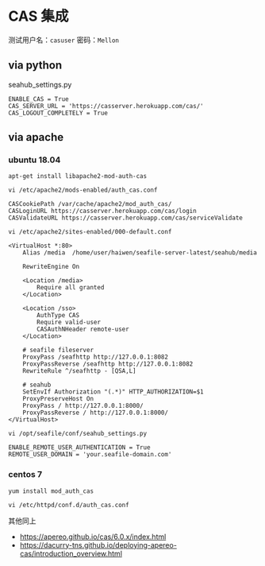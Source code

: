 # CAS 集成

测试用户名：`casuser`
密码：`Mellon`

## via python

seahub_settings.py

```
ENABLE_CAS = True
CAS_SERVER_URL = 'https://casserver.herokuapp.com/cas/'
CAS_LOGOUT_COMPLETELY = True
```

## via apache

### ubuntu 18.04

```
apt-get install libapache2-mod-auth-cas
```

```
vi /etc/apache2/mods-enabled/auth_cas.conf
```

```
CASCookiePath /var/cache/apache2/mod_auth_cas/
CASLoginURL https://casserver.herokuapp.com/cas/login
CASValidateURL https://casserver.herokuapp.com/cas/serviceValidate
```

```
vi /etc/apache2/sites-enabled/000-default.conf
```

```
<VirtualHost *:80>
    Alias /media  /home/user/haiwen/seafile-server-latest/seahub/media

    RewriteEngine On

    <Location /media>
        Require all granted
    </Location>

    <Location /sso>
        AuthType CAS
        Require valid-user
        CASAuthNHeader remote-user
    </Location>

    # seafile fileserver
    ProxyPass /seafhttp http://127.0.0.1:8082
    ProxyPassReverse /seafhttp http://127.0.0.1:8082
    RewriteRule ^/seafhttp - [QSA,L]

    # seahub
    SetEnvIf Authorization "(.*)" HTTP_AUTHORIZATION=$1
    ProxyPreserveHost On
    ProxyPass / http://127.0.0.1:8000/
    ProxyPassReverse / http://127.0.0.1:8000/
</VirtualHost>
```

```
vi /opt/seafile/conf/seahub_settings.py
```

```
ENABLE_REMOTE_USER_AUTHENTICATION = True
REMOTE_USER_DOMAIN = 'your.seafile-domain.com'
```

### centos 7

```
yum install mod_auth_cas
```

```
vi /etc/httpd/conf.d/auth_cas.conf
```

其他同上

* <https://apereo.github.io/cas/6.0.x/index.html>
* <https://dacurry-tns.github.io/deploying-apereo-cas/introduction_overview.html>
